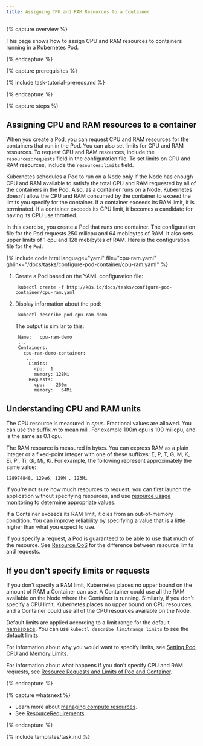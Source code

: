 ```yaml
---
title: Assigning CPU and RAM Resources to a Container
---
```


{% capture overview %}

This page shows how to assign CPU and RAM resources to containers running
in a Kubernetes Pod.

{% endcapture %}


{% capture prerequisites %}

{% include task-tutorial-prereqs.md %}

{% endcapture %}


{% capture steps %}

## Assigning CPU and RAM resources to a container

When you create a Pod, you can request CPU and RAM resources for the containers
that run in the Pod. You can also set limits for CPU and RAM resources. To
request CPU and RAM resources, include the `resources:requests` field in the
configuration file. To set limits on CPU and RAM resources, include the
`resources:limits` field.

Kubernetes schedules a Pod to run on a Node only if the Node has enough CPU and
RAM available to satisfy the total CPU and RAM requested by all of the
containers in the Pod. Also, as a container runs on a Node, Kubernetes doesn't
allow the CPU and RAM consumed by the container to exceed the limits you specify
for the container. If a container exceeds its RAM limit, it is terminated. If a
container exceeds its CPU limit, it becomes a candidate for having its CPU use
throttled.

In this exercise, you create a Pod that runs one container. The configuration
file for the Pod requests 250 milicpu and 64 mebibytes of RAM. It also sets
upper limits of 1 cpu and 128 mebibytes of RAM. Here is the configuration file
for the `Pod`:

{% include code.html language="yaml" file="cpu-ram.yaml" ghlink="/docs/tasks/configure-pod-container/cpu-ram.yaml" %}

1. Create a Pod based on the YAML configuration file:

        kubectl create -f http://k8s.io/docs/tasks/configure-pod-container/cpu-ram.yaml

1. Display information about the pod:

        kubectl describe pod cpu-ram-demo

    The output is similar to this:

        Name:   cpu-ram-demo
        ...
        Containers:
          cpu-ram-demo-container:
           ...
            Limits:
              cpu:  1
              memory: 128Mi
            Requests:
              cpu:    250m
              memory:   64Mi

## Understanding CPU and RAM units

The CPU resource is measured in *cpu*s. Fractional values are allowed. You can
use the suffix *m* to mean mili. For example 100m cpu is 100 milicpu, and is
the same as 0.1 cpu.

The RAM resource is measured in bytes. You can express RAM as a plain integer
or a fixed-point integer with one of these suffixes: E, P, T, G, M, K, Ei, Pi,
Ti, Gi, Mi, Ki. For example, the following represent approximately the same value:

    128974848, 129e6, 129M , 123Mi

If you're not sure how much resources to request, you can first launch the
application without specifying resources, and use
[resource usage monitoring](/docs/user-guide/monitoring) to determine
appropriate values.

If a Container exceeds its RAM limit, it dies from an out-of-memory condition.
You can improve reliability by specifying a value that is a little higher
than what you expect to use.

If you specify a request, a Pod is guaranteed to be able to use that much
of the resource. See
[Resource QoS](https://github.com/kubernetes/community/blob/master/contributors/design-proposals/resource-qos.md) for the difference between resource limits and requests.

## If you don't specify limits or requests

If you don't specify a RAM limit, Kubernetes places no upper bound on the
amount of RAM a Container can use. A Container could use all the RAM
available on the Node where the Container is running. Similarly, if you don't
specify a CPU limit, Kubernetes places no upper bound on CPU resources, and a
Container could use all of the CPU resources available on the Node.

Default limits are applied according to a limit range for the default
[namespace](/docs/user-guide/namespaces). You can use `kubectl describe limitrange limits`
to see the default limits.

For information about why you would want to specify limits, see
[Setting Pod CPU and Memory Limits](/docs/tasks/configure-pod-container/limit-range/).

For information about what happens if you don't specify CPU and RAM requests, see
[Resource Requests and Limits of Pod and Container](/docs/concepts/configuration/manage-compute-resources-container/).

{% endcapture %}

{% capture whatsnext %}

* Learn more about [managing compute resources](/docs/concepts/configuration/manage-compute-resources-container/).
* See [ResourceRequirements](/docs/api-reference/v1.6/#resourcerequirements-v1-core).

{% endcapture %}


{% include templates/task.md %}

